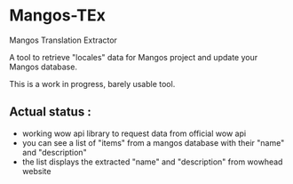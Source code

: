 Mangos-TEx
==========
Mangos Translation Extractor

A tool to retrieve "locales" data for Mangos project and update your Mangos database.

This is a work in progress, barely usable tool.

Actual status :
-------------
- working wow api library to request data from official wow api
- you can see a list of "items" from a mangos database with their "name" and "description"
- the list displays the extracted "name" and "description" from wowhead website
